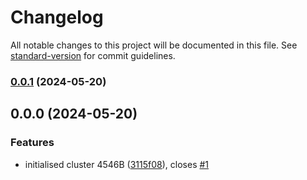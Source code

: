 # Changelog

All notable changes to this project will be documented in this file. See [standard-version](https://github.com/conventional-changelog/standard-version) for commit guidelines.

### [0.0.1](https://github.com/wim-de-groot/4546b/compare/v0.0.0...v0.0.1) (2024-05-20)

## 0.0.0 (2024-05-20)


### Features

* initialised cluster 4546B ([3115f08](https://github.com/wim-de-groot/4546b/commits/3115f089dfdfc2167d4504134f8836bcb861fda7)), closes [#1](https://github.com/wim-de-groot/4546B/issues/1)

